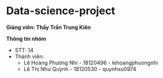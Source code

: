 # Data-science-project

**Giảng viên: Thầy Trần Trung Kiên**

**Thông tin nhóm**
- STT: 14
- Thành viên:
  - Lê Hoàng Phương Nhi - 18120496 - lehoangphuongnhi
  - Lê Thị Như Quỳnh - 18120530 - quynhxu0974
